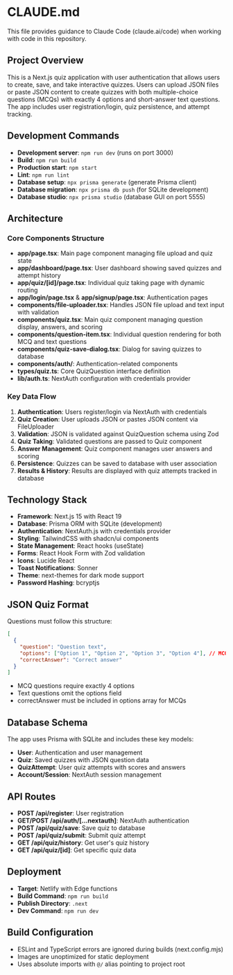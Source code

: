 # CLAUDE.md

This file provides guidance to Claude Code (claude.ai/code) when working with code in this repository.

## Project Overview

This is a Next.js quiz application with user authentication that allows users to create, save, and take interactive quizzes. Users can upload JSON files or paste JSON content to create quizzes with both multiple-choice questions (MCQs) with exactly 4 options and short-answer text questions. The app includes user registration/login, quiz persistence, and attempt tracking.

## Development Commands

- **Development server**: `npm run dev` (runs on port 3000)
- **Build**: `npm run build`
- **Production start**: `npm start`
- **Lint**: `npm run lint`
- **Database setup**: `npx prisma generate` (generate Prisma client)
- **Database migration**: `npx prisma db push` (for SQLite development)
- **Database studio**: `npx prisma studio` (database GUI on port 5555)

## Architecture

### Core Components Structure

- **app/page.tsx**: Main page component managing file upload and quiz state
- **app/dashboard/page.tsx**: User dashboard showing saved quizzes and attempt history
- **app/quiz/[id]/page.tsx**: Individual quiz taking page with dynamic routing
- **app/login/page.tsx** & **app/signup/page.tsx**: Authentication pages
- **components/file-uploader.tsx**: Handles JSON file upload and text input with validation
- **components/quiz.tsx**: Main quiz component managing question display, answers, and scoring
- **components/question-item.tsx**: Individual question rendering for both MCQ and text questions
- **components/quiz-save-dialog.tsx**: Dialog for saving quizzes to database
- **components/auth/**: Authentication-related components
- **types/quiz.ts**: Core QuizQuestion interface definition
- **lib/auth.ts**: NextAuth configuration with credentials provider

### Key Data Flow

1. **Authentication**: Users register/login via NextAuth with credentials
2. **Quiz Creation**: User uploads JSON or pastes JSON content via FileUploader
3. **Validation**: JSON is validated against QuizQuestion schema using Zod
4. **Quiz Taking**: Validated questions are passed to Quiz component
5. **Answer Management**: Quiz component manages user answers and scoring
6. **Persistence**: Quizzes can be saved to database with user association
7. **Results & History**: Results are displayed with quiz attempts tracked in database

## Technology Stack

- **Framework**: Next.js 15 with React 19
- **Database**: Prisma ORM with SQLite (development)
- **Authentication**: NextAuth.js with credentials provider
- **Styling**: TailwindCSS with shadcn/ui components
- **State Management**: React hooks (useState)
- **Forms**: React Hook Form with Zod validation
- **Icons**: Lucide React
- **Toast Notifications**: Sonner
- **Theme**: next-themes for dark mode support
- **Password Hashing**: bcryptjs

## JSON Quiz Format

Questions must follow this structure:
```json
[
  {
    "question": "Question text",
    "options": ["Option 1", "Option 2", "Option 3", "Option 4"], // MCQ only
    "correctAnswer": "Correct answer"
  }
]
```

- MCQ questions require exactly 4 options
- Text questions omit the options field
- correctAnswer must be included in options array for MCQs

## Database Schema

The app uses Prisma with SQLite and includes these key models:
- **User**: Authentication and user management
- **Quiz**: Saved quizzes with JSON question data
- **QuizAttempt**: User quiz attempts with scores and answers
- **Account/Session**: NextAuth session management

## API Routes

- **POST /api/register**: User registration
- **GET/POST /api/auth/[...nextauth]**: NextAuth authentication
- **POST /api/quiz/save**: Save quiz to database
- **POST /api/quiz/submit**: Submit quiz attempt
- **GET /api/quiz/history**: Get user's quiz history
- **GET /api/quiz/[id]**: Get specific quiz data

## Deployment

- **Target**: Netlify with Edge functions
- **Build Command**: `npm run build`
- **Publish Directory**: `.next`
- **Dev Command**: `npm run dev`

## Build Configuration

- ESLint and TypeScript errors are ignored during builds (next.config.mjs)
- Images are unoptimized for static deployment
- Uses absolute imports with `@/` alias pointing to project root